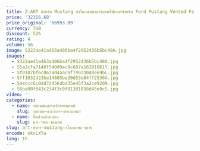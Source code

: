 ```yaml
---
title: Z-ART สำหรับ Mustang บังโคลนหน้าคาร์บอนไฟเบอร์สำหรับ Ford Mustang Vented Fender for Mustang 2024 +
price: '32156.68'
price_original: '66993.09'
currency: THB
discount: 52%
rating: 4
volume: 56
image: S322ae41a463a406ba4f2952436b5bc48A.jpg
images:
  - S322ae41a463a406ba4f2952436b5bc48A.jpg
  - S5a2cfa7148f540d9ac9c687a16391061Y.jpg
  - Sf0107bf6c0674d4aac9f79923048e69bL.jpg
  - Sff1032d23be14885be20d53e84ff2536X.jpg
  - S4eccc6c0dd7d456dbd35e46f3a2ce9209.jpg
  - S6ba98f643c234f3c9f01301858d45e9cS.jpg
video: ''
categories:
  - name: รถยนต์และรถจักรยานยนต์
    slug: รถยนต-และรถจ-กรยานยนต
  - name: ชิ้นส่วนด้านนอก
    slug: นส-วนด-านนอก
slug: art-สำหร-mustang-งโคลนหน-าคาร
encode: oknLXYa
lang: th
---
```

  